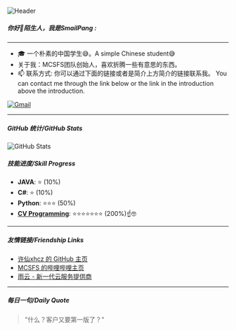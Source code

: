 ![Header](https://alist.akttoer.cn/d/web/beijing.jpg?sign=mMEZx5J84bBVSVKSUtMmpqeRBHT5EpNg-HgrRFaQVCY=:0)

##### 你好👋陌生人，我是SmailPang :
---

- 🎓 一个朴素的中国学生😅。A simple Chinese student😅
- 关于我：MCSFS团队创始人，喜欢折腾一些有意思的东西。
- 📫 联系方式: 你可以通过下面的链接或者是简介上方简介的链接联系我。 You can contact me through the link below or the link in the introduction above the introduction.

[![Gmail](https://img.shields.io/badge/-GMAIL-D14836?style=for-the-badge&logo=gmail&logoColor=white)](mailto:smailpang@qq.com)

---

##### GitHub 统计/GitHub Stats
![GitHub Stats](https://github-readme-stats.vercel.app/api?username=Akttoer&show_icons=true&theme=radical)

##### 技能进度/Skill Progress
- **JAVA**: ⭐ (10%)
- **C#**: ⭐ (10%)
- **Python**: ⭐⭐⭐ (50%)
- **[CV Programming](# "面向 Ctrl-C Ctrl-V 编程")**: ⭐⭐⭐⭐⭐⭐⭐ (200%)☝️🤓

---

##### 友情链接/Friendship Links
- [许仙xhcz 的 GitHub 主页](https://github.com/xhcz)
- [MCSFS 的哔哩哔哩主页](https://b23.tv/ZesgtTm)
- [雨云 - 新一代云服务提供商](https://www.rainyun.com/Pang_)

---

##### 每日一句/Daily Quote
> "什么？客户又要第一版了？"
